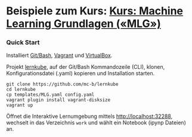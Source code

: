 Beispiele zum Kurs: [Kurs: Machine Learning Grundlagen («MLG»)](https://www.digicomp.ch/weiterbildung/development/artificial-intelligence/machine-learning-grundlagen)
=============================================================================================

### Quick Start

Installiert [Git/Bash](https://git-scm.com/downloads), [Vagrant](https://www.vagrantup.com/) und [VirtualBox](https://www.virtualbox.org/).

Projekt [lernkube](https://github.com/mc-b/lernkube), auf der Git/Bash Kommandozeile (CLI), klonen, Konfigurationsdatei (.yaml) kopieren und Installation starten. 

	git clone https://github.com/mc-b/lernkube
	cd lernkube
	cp templates/MLG.yaml config.yaml
	vagrant plugin install vagrant-disksize
	vagrant up

Öffnet die Interaktive Lernumgebung mittels [http://localhost:32288](http://localhost:32288), wechselt in das Verzeichnis `work` und wählt ein Notebook (ipynp Dateien) an.
